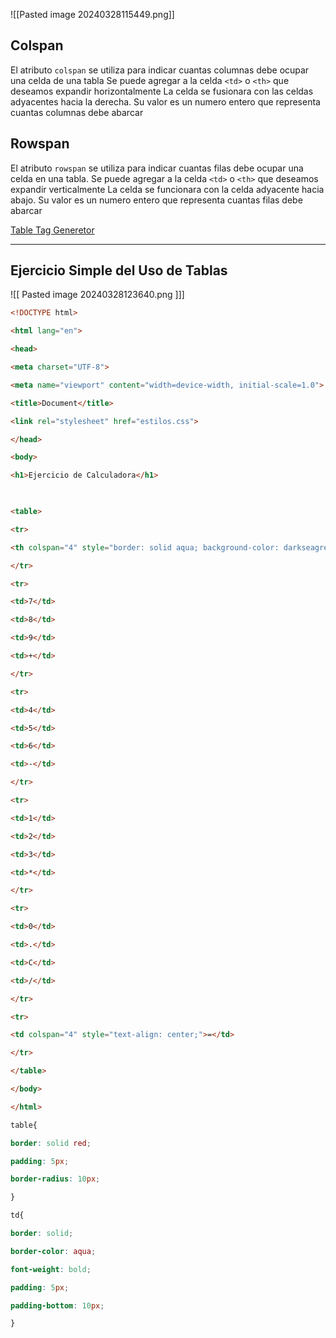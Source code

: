 ![[Pasted image 20240328115449.png]]

## **Colspan**
El atributo `colspan` se utiliza para indicar cuantas columnas debe ocupar una celda de una tabla 
Se puede agregar a la celda `<td>` o `<th>` que deseamos expandir horizontalmente
La celda se fusionara con las celdas adyacentes hacia la derecha. Su valor es un numero entero que representa cuantas columnas debe abarcar

## **Rowspan**
El atributo `rowspan` se utiliza para indicar cuantas filas debe ocupar una celda en una tabla. 
Se puede agregar a la celda `<td>` o `<th>` que deseamos expandir verticalmente
La celda se funcionara con la celda adyacente hacia abajo. Su valor es un numero entero que representa cuantas filas debe abarcar


[Table Tag Generetor](https://tabletag.net/)

---

## Ejercicio Simple del Uso de Tablas
![[ Pasted image 20240328123640.png ]]]
```html
<!DOCTYPE html>

<html lang="en">

<head>

<meta charset="UTF-8">

<meta name="viewport" content="width=device-width, initial-scale=1.0">

<title>Document</title>

<link rel="stylesheet" href="estilos.css">

</head>

<body>

<h1>Ejercicio de Calculadora</h1>

  

<table>

<tr>

<th colspan="4" style="border: solid aqua; background-color: darkseagreen;">Pantalla</th>

</tr>

<tr>

<td>7</td>

<td>8</td>

<td>9</td>

<td>+</td>

</tr>

<tr>

<td>4</td>

<td>5</td>

<td>6</td>

<td>-</td>

</tr>

<tr>

<td>1</td>

<td>2</td>

<td>3</td>

<td>*</td>

</tr>

<tr>

<td>0</td>

<td>.</td>

<td>C</td>

<td>/</td>

</tr>

<tr>

<td colspan="4" style="text-align: center;">=</td>

</tr>

</table>

</body>

</html>
```

```css
table{

border: solid red;

padding: 5px;

border-radius: 10px;

}

td{

border: solid;

border-color: aqua;

font-weight: bold;

padding: 5px;

padding-bottom: 10px;

}
```